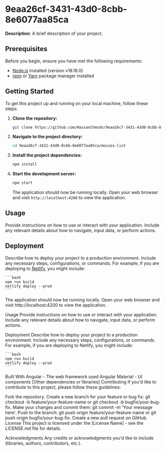 # 9eaa26cf-3431-43d0-8cbb-8e6077aa85ca

**Description**: A brief description of your project.

## Prerequisites

Before you begin, ensure you have met the following requirements:

- [Node.js](https://nodejs.org/) installed (version v18.18.0)
- [npm](https://www.npmjs.com/) or [Yarn](https://yarnpkg.com/) package manager installed

## Getting Started

To get this project up and running on your local machine, follow these steps:

1. **Clone the repository:**

    ```bash
    git clone https://github.com/HassanChmsdn/9eaa26cf-3431-43d0-8cbb-8e6077aa85ca
    ```

2. **Navigate to the project directory:**

    ```bash
    cd 9eaa26cf-3431-43d0-8cbb-8e6077aa85ca/movies-list
    ```

3. **Install the project dependencies:**

    ```bash
    npm install
    ```

4. **Start the development server:**

    ```bash
    npm start
    ```

   The application should now be running locally. Open your web browser and visit `http://localhost:4200` to view the application.

## Usage

Provide instructions on how to use or interact with your application. Include any relevant details about how to navigate, input data, or perform actions.

## Deployment

Describe how to deploy your project to a production environment. Include any necessary steps, configurations, or commands. For example, if you are deploying to [Netlify](https://www.netlify.com/), you might include:

    ```bash
    npm run build
    netlify deploy --prod
    ```

The application should now be running locally. Open your web browser and visit http://localhost:4200 to view the application.

Usage
Provide instructions on how to use or interact with your application. Include any relevant details about how to navigate, input data, or perform actions.

Deployment
Describe how to deploy your project to a production environment. Include any necessary steps, configurations, or commands. For example, if you are deploying to Netlify, you might include:

    ```bash
    npm run build
    netlify deploy --prod
    ```

Built With
Angular - The web framework used
Angular Material - UI components
[Other dependencies or libraries]
Contributing
If you'd like to contribute to this project, please follow these guidelines:

Fork the repository.
Create a new branch for your feature or bug fix: git checkout -b feature/your-feature-name or git checkout -b bugfix/your-bug-fix.
Make your changes and commit them: git commit -m 'Your message here'.
Push to the branch: git push origin feature/your-feature-name or git push origin bugfix/your-bug-fix.
Create a new pull request on GitHub.
License
This project is licensed under the [License Name] - see the LICENSE.md file for details.

Acknowledgments
Any credits or acknowledgments you'd like to include (libraries, authors, contributors, etc.).




